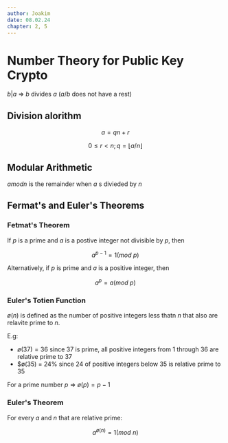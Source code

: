 ```yaml
---
author: Joakim
date: 08.02.24
chapter: 2, 5
---
```


# Number Theory for Public Key Crypto

$b|a$ => $b$ divides $a$ ($a / b$ does not have a rest)

## Division alorithm

$$ a = qn + r$$

$$
0 \le r < n; q = \lfloor a/n \rfloor
$$

## Modular Arithmetic

$a mod n$ is the remainder when $a$ s divieded by $n$

## Fermat's and Euler's Theorems

### Fetmat's Theorem

If $p$ is a prime and $a$ is a postive integer not divisible by $p$, then

$$a^{p - 1} = 1 (mod\ p)$$

Alternatively, if $p$ is prime and $a$ is a positive integer, then

$$a^{p} = a(mod\ p)$$

### Euler's Totien Function

$ø(n)$ is defined as the number of positive integers less thatn $n$ that also are relavite prime to $n$.

E.g:

- $ø(37) = 36$ since 37 is prime, all positive integers from 1 through 36 are relative prime to 37
- $ø(35) = 24% since 24 of positive integers below 35 is relative prime to 35

For a prime number $p$ => $ø(p) = p - 1$

### Euler's Theorem

For every $a$ and $n$ that are relative prime:

$$a^{ø(n)} = 1(mod\ n)$$
